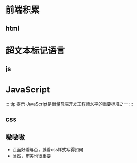 # 前端积累

## html
# 超文本标记语言


## js
# JavaScript

::: tip 提示
JavaScript是衡量前端开发工程师水平的重要标准之一
:::
## css
## 嗷嗷嗷
- 页面好看与否，就看css样式写得如何
- 当然，审美也很重要